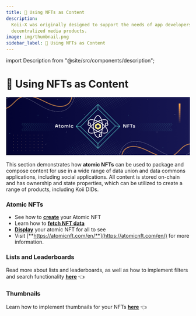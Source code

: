 ```yaml
---
title: 🎨 Using NFTs as Content
description:
  Koii-X was originally designed to support the needs of app developers building
  decentralized media products.
image: img/thumbnail.png
sidebar_label: 🎨 Using NFTs as Content
---
```


import Description from "@site/src/components/description";

# 🎨 Using NFTs as Content

![Banner](../img/Using_NFTs_as_Content.png)

<Description
  text="Koii-X was originally designed to support the needs of app developers building
  decentralized media products."
/>

This section demonstrates how **atomic NFTs** can be used to package and compose content for use in a wide range of data union and data commons applications, including social applications. All content is stored on-chain and has ownership and state properties, which can be utilized to create a range of products, including Koii DIDs.

### Atomic NFTs

- See how to [**create**](./create-nfts) your Atomic NFT
- Learn how to [**fetch NFT data**](./fetching-nft-data)
- [**Display**](./display-nfts) your atomic NFT for all to see
- Visit [**https://atomicnft.com/en/**](https://atomicnft.com/en/) for more information.&#x20;

### Lists and Leaderboards

Read more about lists and leaderboards, as well as how to implement filters and search functionality [**here**](./lists-and-leaderboards) 👈

### Thumbnails

Learn how to implement thumbnails for your NFTs [**here**](./using-thumbnails) 👈
